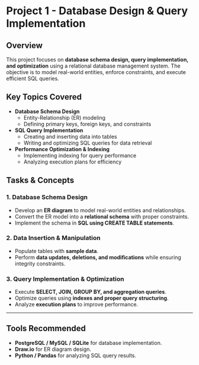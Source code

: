 # **Project 1 - Database Design & Query Implementation**

## **Overview**
This project focuses on **database schema design, query implementation, and optimization** using a relational database management system. The objective is to model real-world entities, enforce constraints, and execute efficient SQL queries.

## **Key Topics Covered**
- **Database Schema Design**
  - Entity-Relationship (ER) modeling
  - Defining primary keys, foreign keys, and constraints
- **SQL Query Implementation**
  - Creating and inserting data into tables
  - Writing and optimizing SQL queries for data retrieval
- **Performance Optimization & Indexing**
  - Implementing indexing for query performance
  - Analyzing execution plans for efficiency

## **Tasks & Concepts**
### **1. Database Schema Design**
- Develop an **ER diagram** to model real-world entities and relationships.
- Convert the ER model into a **relational schema** with proper constraints.
- Implement the schema in **SQL using CREATE TABLE statements**.

### **2. Data Insertion & Manipulation**
- Populate tables with **sample data**.
- Perform **data updates, deletions, and modifications** while ensuring integrity constraints.

### **3. Query Implementation & Optimization**
- Execute **SELECT, JOIN, GROUP BY, and aggregation queries**.
- Optimize queries using **indexes and proper query structuring**.
- Analyze **execution plans** to improve performance.

---

## **Tools Recommended**
- **PostgreSQL / MySQL / SQLite** for database implementation.
- **Draw.io** for ER diagram design.
- **Python / Pandas** for analyzing SQL query results.